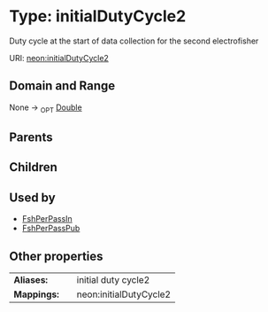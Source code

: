 
# Type: initialDutyCycle2


Duty cycle at the start of data collection for the second electrofisher

URI: [neon:initialDutyCycle2](https://data.neonscience.org/initialDutyCycle2)


## Domain and Range

None ->  <sub>OPT</sub> [Double](types/Double.md)

## Parents


## Children


## Used by

 * [FshPerPassIn](FshPerPassIn.md)
 * [FshPerPassPub](FshPerPassPub.md)

## Other properties

|  |  |  |
| --- | --- | --- |
| **Aliases:** | | initial duty cycle2 |
| **Mappings:** | | neon:initialDutyCycle2 |

